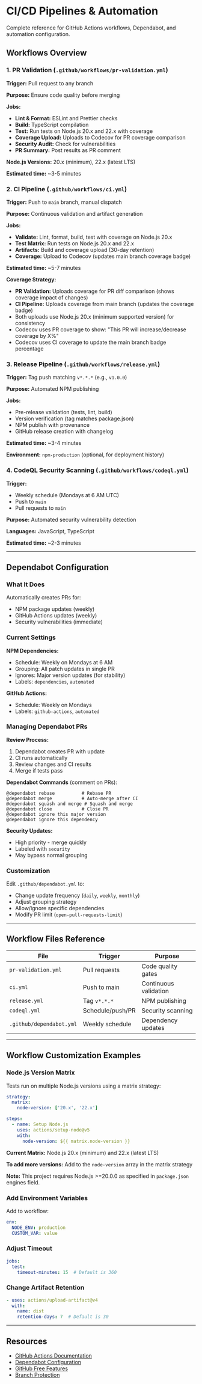 # CI/CD Pipelines & Automation

Complete reference for GitHub Actions workflows, Dependabot, and automation configuration.

## Workflows Overview

### 1. PR Validation (`.github/workflows/pr-validation.yml`)

**Trigger:** Pull request to any branch

**Purpose:** Ensure code quality before merging

**Jobs:**
- **Lint & Format:** ESLint and Prettier checks
- **Build:** TypeScript compilation
- **Test:** Run tests on Node.js 20.x and 22.x with coverage
- **Coverage Upload:** Uploads to Codecov for PR coverage comparison
- **Security Audit:** Check for vulnerabilities
- **PR Summary:** Post results as PR comment

**Node.js Versions:** 20.x (minimum), 22.x (latest LTS)

**Estimated time:** ~3-5 minutes

### 2. CI Pipeline (`.github/workflows/ci.yml`)

**Trigger:** Push to `main` branch, manual dispatch

**Purpose:** Continuous validation and artifact generation

**Jobs:**
- **Validate:** Lint, format, build, test with coverage on Node.js 20.x
- **Test Matrix:** Run tests on Node.js 20.x and 22.x
- **Artifacts:** Build and coverage upload (30-day retention)
- **Coverage:** Upload to Codecov (updates main branch coverage badge)

**Estimated time:** ~5-7 minutes

**Coverage Strategy:**
- **PR Validation:** Uploads coverage for PR diff comparison (shows coverage impact of changes)
- **CI Pipeline:** Uploads coverage from main branch (updates the coverage badge)
- Both uploads use Node.js 20.x (minimum supported version) for consistency
- Codecov uses PR coverage to show: "This PR will increase/decrease coverage by X%"
- Codecov uses CI coverage to update the main branch badge percentage

### 3. Release Pipeline (`.github/workflows/release.yml`)

**Trigger:** Tag push matching `v*.*.*` (e.g., `v1.0.0`)

**Purpose:** Automated NPM publishing

**Jobs:**
- Pre-release validation (tests, lint, build)
- Version verification (tag matches package.json)
- NPM publish with provenance
- GitHub release creation with changelog

**Estimated time:** ~3-4 minutes

**Environment:** `npm-production` (optional, for deployment history)

### 4. CodeQL Security Scanning (`.github/workflows/codeql.yml`)

**Trigger:** 
- Weekly schedule (Mondays at 6 AM UTC)
- Push to `main`
- Pull requests to `main`

**Purpose:** Automated security vulnerability detection

**Languages:** JavaScript, TypeScript

**Estimated time:** ~2-3 minutes

---

## Dependabot Configuration

### What It Does

Automatically creates PRs for:
- NPM package updates (weekly)
- GitHub Actions updates (weekly)
- Security vulnerabilities (immediate)

### Current Settings

**NPM Dependencies:**
- Schedule: Weekly on Mondays at 6 AM
- Grouping: All patch updates in single PR
- Ignores: Major version updates (for stability)
- Labels: `dependencies`, `automated`

**GitHub Actions:**
- Schedule: Weekly on Mondays
- Labels: `github-actions`, `automated`

### Managing Dependabot PRs

**Review Process:**
1. Dependabot creates PR with update
2. CI runs automatically
3. Review changes and CI results
4. Merge if tests pass

**Dependabot Commands** (comment on PRs):
```
@dependabot rebase          # Rebase PR
@dependabot merge           # Auto-merge after CI
@dependabot squash and merge # Squash and merge
@dependabot close           # Close PR
@dependabot ignore this major version
@dependabot ignore this dependency
```

**Security Updates:**
- High priority - merge quickly
- Labeled with `security`
- May bypass normal grouping

### Customization

Edit `.github/dependabot.yml` to:
- Change update frequency (`daily`, `weekly`, `monthly`)
- Adjust grouping strategy
- Allow/ignore specific dependencies
- Modify PR limit (`open-pull-requests-limit`)

---

## Workflow Files Reference

| File                           | Trigger              | Purpose                    |
| ------------------------------ | -------------------- | -------------------------- |
| `pr-validation.yml`            | Pull requests        | Code quality gates         |
| `ci.yml`                       | Push to main         | Continuous validation      |
| `release.yml`                  | Tag `v*.*.*`         | NPM publishing             |
| `codeql.yml`                   | Schedule/push/PR     | Security scanning          |
| `.github/dependabot.yml`       | Weekly schedule      | Dependency updates         |

---

## Workflow Customization Examples

### Node.js Version Matrix

Tests run on multiple Node.js versions using a matrix strategy:

```yaml
strategy:
  matrix:
    node-version: ['20.x', '22.x']

steps:
  - name: Setup Node.js
    uses: actions/setup-node@v5
    with:
      node-version: ${{ matrix.node-version }}
```

**Current Matrix:** Node.js 20.x (minimum) and 22.x (latest LTS)

**To add more versions:** Add to the `node-version` array in the matrix strategy

**Note:** This project requires Node.js >=20.0.0 as specified in `package.json` engines field.

### Add Environment Variables

Add to workflow:
```yaml
env:
  NODE_ENV: production
  CUSTOM_VAR: value
```

### Adjust Timeout

```yaml
jobs:
  test:
    timeout-minutes: 15  # Default is 360
```

### Change Artifact Retention

```yaml
- uses: actions/upload-artifact@v4
  with:
    name: dist
    retention-days: 7  # Default is 30
```

---

## Resources

- [GitHub Actions Documentation](https://docs.github.com/en/actions)
- [Dependabot Configuration](https://docs.github.com/en/code-security/dependabot)
- [GitHub Free Features](https://docs.github.com/en/get-started/learning-about-github/githubs-products#github-free-for-personal-accounts)
- [Branch Protection](https://docs.github.com/en/repositories/configuring-branches-and-merges-in-your-repository/managing-protected-branches)
